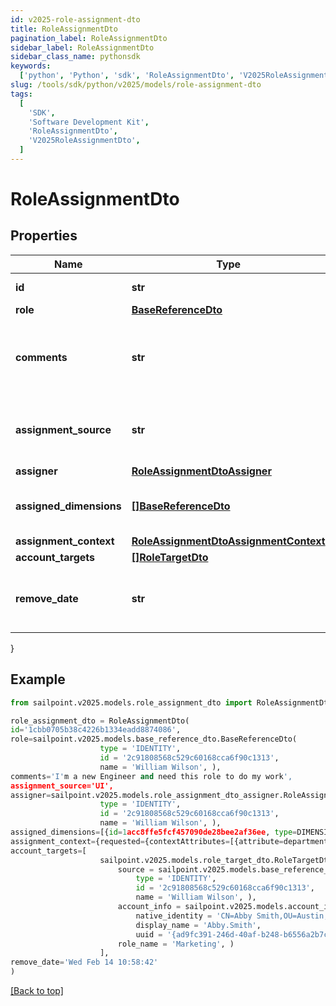 ```yaml
---
id: v2025-role-assignment-dto
title: RoleAssignmentDto
pagination_label: RoleAssignmentDto
sidebar_label: RoleAssignmentDto
sidebar_class_name: pythonsdk
keywords:
  ['python', 'Python', 'sdk', 'RoleAssignmentDto', 'V2025RoleAssignmentDto']
slug: /tools/sdk/python/v2025/models/role-assignment-dto
tags:
  [
    'SDK',
    'Software Development Kit',
    'RoleAssignmentDto',
    'V2025RoleAssignmentDto',
  ]
---
```


# RoleAssignmentDto

## Properties

| Name | Type | Description | Notes |
| --- | --- | --- | --- |
| **id** | **str** | Assignment Id | [optional] |
| **role** | [**BaseReferenceDto**](base-reference-dto) |  | [optional] |
| **comments** | **str** | Comments added by the user when the assignment was made | [optional] |
| **assignment_source** | **str** | Source describing how this assignment was made | [optional] |
| **assigner** | [**RoleAssignmentDtoAssigner**](role-assignment-dto-assigner) |  | [optional] |
| **assigned_dimensions** | [**[]BaseReferenceDto**](base-reference-dto) | Dimensions assigned related to this role | [optional] |
| **assignment_context** | [**RoleAssignmentDtoAssignmentContext**](role-assignment-dto-assignment-context) |  | [optional] |
| **account_targets** | [**[]RoleTargetDto**](role-target-dto) |  | [optional] |
| **remove_date** | **str** | Date that the assignment will be removed | [optional] |

}

## Example

```python
from sailpoint.v2025.models.role_assignment_dto import RoleAssignmentDto

role_assignment_dto = RoleAssignmentDto(
id='1cbb0705b38c4226b1334eadd8874086',
role=sailpoint.v2025.models.base_reference_dto.BaseReferenceDto(
                    type = 'IDENTITY',
                    id = '2c91808568c529c60168cca6f90c1313',
                    name = 'William Wilson', ),
comments='I'm a new Engineer and need this role to do my work',
assignment_source='UI',
assigner=sailpoint.v2025.models.role_assignment_dto_assigner.RoleAssignmentDto_assigner(
                    type = 'IDENTITY',
                    id = '2c91808568c529c60168cca6f90c1313',
                    name = 'William Wilson', ),
assigned_dimensions=[{id=1acc8ffe5fcf457090de28bee2af36ee, type=DIMENSION, name=Northeast region}],
assignment_context={requested={contextAttributes=[{attribute=department, value=Engineering, derived=false}]}, matched=[{id=e7697a1e96d04db1ac7b0f4544915d2c, type=DIMENSION, name=Engineer}], computedDate=Wed Feb 14 10:58:42},
account_targets=[
                    sailpoint.v2025.models.role_target_dto.RoleTargetDto(
                        source = sailpoint.v2025.models.base_reference_dto.BaseReferenceDto(
                            type = 'IDENTITY',
                            id = '2c91808568c529c60168cca6f90c1313',
                            name = 'William Wilson', ),
                        account_info = sailpoint.v2025.models.account_info_dto.AccountInfoDto(
                            native_identity = 'CN=Abby Smith,OU=Austin,OU=Americas,OU=Demo,DC=seri,DC=acme,DC=com',
                            display_name = 'Abby.Smith',
                            uuid = '{ad9fc391-246d-40af-b248-b6556a2b7c01}', ),
                        role_name = 'Marketing', )
                    ],
remove_date='Wed Feb 14 10:58:42'
)

```

[[Back to top]](#)
